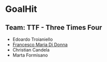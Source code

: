 # GoalHit

## Team: TTF - Three Times Four
* Edoardo Troianiello
* [Francesco Maria Di Donna](https://github.com/Francesco-19)
* Christian Candela
* Marta Formisano
